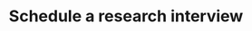 ---
title: "Schedule a research interview"
hidemeta: true
description: "Use Calendly to schedule a research interview with me on Zoom."
---